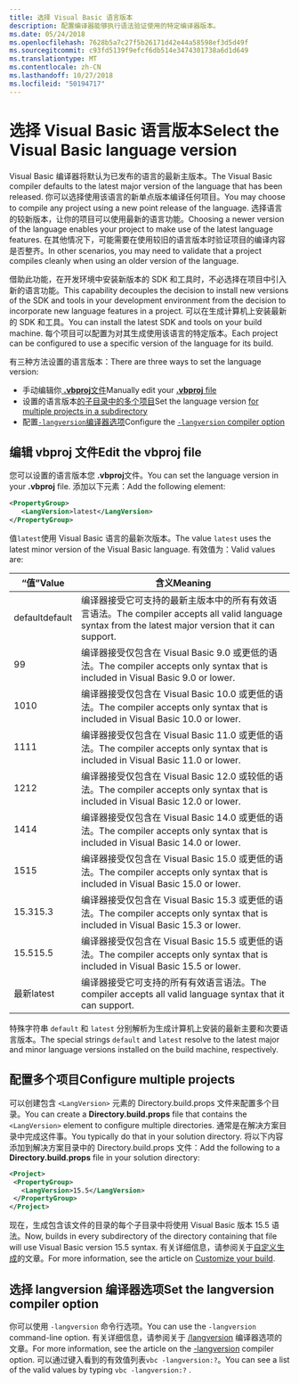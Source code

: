 ```yaml
---
title: 选择 Visual Basic 语言版本
description: 配置编译器能够执行语法验证使用的特定编译器版本。
ms.date: 05/24/2018
ms.openlocfilehash: 7628b5a7c27f5b26171d42e44a58598ef3d5d49f
ms.sourcegitcommit: c93fd5139f9efcf6db514e3474301738a6d1d649
ms.translationtype: MT
ms.contentlocale: zh-CN
ms.lasthandoff: 10/27/2018
ms.locfileid: "50194717"
---
```

# <a name="select-the-visual-basic-language-version"></a><span data-ttu-id="ac093-103">选择 Visual Basic 语言版本</span><span class="sxs-lookup"><span data-stu-id="ac093-103">Select the Visual Basic language version</span></span>

<span data-ttu-id="ac093-104">Visual Basic 编译器将默认为已发布的语言的最新主版本。</span><span class="sxs-lookup"><span data-stu-id="ac093-104">The Visual Basic compiler defaults to the latest major version of the language that has been released.</span></span> <span data-ttu-id="ac093-105">你可以选择使用该语言的新单点版本编译任何项目。</span><span class="sxs-lookup"><span data-stu-id="ac093-105">You may choose to compile any project using a new point release of the language.</span></span> <span data-ttu-id="ac093-106">选择语言的较新版本，让你的项目可以使用最新的语言功能。</span><span class="sxs-lookup"><span data-stu-id="ac093-106">Choosing a newer version of the language enables your project to make use of the latest language features.</span></span> <span data-ttu-id="ac093-107">在其他情况下，可能需要在使用较旧的语言版本时验证项目的编译内容是否整齐。</span><span class="sxs-lookup"><span data-stu-id="ac093-107">In other scenarios, you may need to validate that a project compiles cleanly when using an older version of the language.</span></span>

<span data-ttu-id="ac093-108">借助此功能，在开发环境中安装新版本的 SDK 和工具时，不必选择在项目中引入新的语言功能。</span><span class="sxs-lookup"><span data-stu-id="ac093-108">This capability decouples the decision to install new versions of the SDK and tools in your development environment from the decision to incorporate new language features in a project.</span></span> <span data-ttu-id="ac093-109">可以在生成计算机上安装最新的 SDK 和工具。</span><span class="sxs-lookup"><span data-stu-id="ac093-109">You can install the latest SDK and tools on your build machine.</span></span> <span data-ttu-id="ac093-110">每个项目可以配置为对其生成使用该语言的特定版本。</span><span class="sxs-lookup"><span data-stu-id="ac093-110">Each project can be configured to use a specific version of the language for its build.</span></span>

<span data-ttu-id="ac093-111">有三种方法设置的语言版本：</span><span class="sxs-lookup"><span data-stu-id="ac093-111">There are three ways to set the language version:</span></span>

- <span data-ttu-id="ac093-112">手动编辑你[ **.vbproj**文件](#edit-the-vbproj-file)</span><span class="sxs-lookup"><span data-stu-id="ac093-112">Manually edit your [**.vbproj** file](#edit-the-vbproj-file)</span></span>
- <span data-ttu-id="ac093-113">设置的语言版本[的子目录中的多个项目](#configure-multiple-projects)</span><span class="sxs-lookup"><span data-stu-id="ac093-113">Set the language version [for multiple projects in a subdirectory](#configure-multiple-projects)</span></span>
- <span data-ttu-id="ac093-114">配置[`-langversion`编译器选项](#set-the-langversion-compiler-option)</span><span class="sxs-lookup"><span data-stu-id="ac093-114">Configure the [`-langversion` compiler option](#set-the-langversion-compiler-option)</span></span>

## <a name="edit-the-vbproj-file"></a><span data-ttu-id="ac093-115">编辑 vbproj 文件</span><span class="sxs-lookup"><span data-stu-id="ac093-115">Edit the vbproj file</span></span>

<span data-ttu-id="ac093-116">您可以设置的语言版本您 **.vbproj**文件。</span><span class="sxs-lookup"><span data-stu-id="ac093-116">You can set the language version in your **.vbproj** file.</span></span> <span data-ttu-id="ac093-117">添加以下元素：</span><span class="sxs-lookup"><span data-stu-id="ac093-117">Add the following element:</span></span>

```xml
<PropertyGroup>
   <LangVersion>latest</LangVersion>
</PropertyGroup>
```

<span data-ttu-id="ac093-118">值`latest`使用 Visual Basic 语言的最新次版本。</span><span class="sxs-lookup"><span data-stu-id="ac093-118">The value `latest` uses the latest minor version of the Visual Basic language.</span></span> <span data-ttu-id="ac093-119">有效值为：</span><span class="sxs-lookup"><span data-stu-id="ac093-119">Valid values are:</span></span>

|<span data-ttu-id="ac093-120">“值”</span><span class="sxs-lookup"><span data-stu-id="ac093-120">Value</span></span>|<span data-ttu-id="ac093-121">含义</span><span class="sxs-lookup"><span data-stu-id="ac093-121">Meaning</span></span>|
|------------|-------------|
|<span data-ttu-id="ac093-122">default</span><span class="sxs-lookup"><span data-stu-id="ac093-122">default</span></span>|<span data-ttu-id="ac093-123">编译器接受它可支持的最新主版本中的所有有效语言语法。</span><span class="sxs-lookup"><span data-stu-id="ac093-123">The compiler accepts all valid language syntax from the latest major version that it can support.</span></span>|
|<span data-ttu-id="ac093-124">9</span><span class="sxs-lookup"><span data-stu-id="ac093-124">9</span></span>|<span data-ttu-id="ac093-125">编译器接受仅包含在 Visual Basic 9.0 或更低的语法。</span><span class="sxs-lookup"><span data-stu-id="ac093-125">The compiler accepts only syntax that is included in Visual Basic 9.0 or lower.</span></span>|
|<span data-ttu-id="ac093-126">10</span><span class="sxs-lookup"><span data-stu-id="ac093-126">10</span></span>|<span data-ttu-id="ac093-127">编译器接受仅包含在 Visual Basic 10.0 或更低的语法。</span><span class="sxs-lookup"><span data-stu-id="ac093-127">The compiler accepts only syntax that is included in Visual Basic 10.0 or lower.</span></span>|
|<span data-ttu-id="ac093-128">11</span><span class="sxs-lookup"><span data-stu-id="ac093-128">11</span></span>|<span data-ttu-id="ac093-129">编译器接受仅包含在 Visual Basic 11.0 或更低的语法。</span><span class="sxs-lookup"><span data-stu-id="ac093-129">The compiler accepts only syntax that is included in Visual Basic 11.0 or lower.</span></span>|
|<span data-ttu-id="ac093-130">12</span><span class="sxs-lookup"><span data-stu-id="ac093-130">12</span></span>|<span data-ttu-id="ac093-131">编译器接受仅包含在 Visual Basic 12.0 或较低的语法。</span><span class="sxs-lookup"><span data-stu-id="ac093-131">The compiler accepts only syntax that is included in Visual Basic 12.0 or lower.</span></span>|
|<span data-ttu-id="ac093-132">14</span><span class="sxs-lookup"><span data-stu-id="ac093-132">14</span></span>|<span data-ttu-id="ac093-133">编译器接受仅包含在 Visual Basic 14.0 或更低的语法。</span><span class="sxs-lookup"><span data-stu-id="ac093-133">The compiler accepts only syntax that is included in Visual Basic 14.0 or lower.</span></span>|
|<span data-ttu-id="ac093-134">15</span><span class="sxs-lookup"><span data-stu-id="ac093-134">15</span></span>|<span data-ttu-id="ac093-135">编译器接受仅包含在 Visual Basic 15.0 或更低的语法。</span><span class="sxs-lookup"><span data-stu-id="ac093-135">The compiler accepts only syntax that is included in Visual Basic 15.0 or lower.</span></span>|
|<span data-ttu-id="ac093-136">15.3</span><span class="sxs-lookup"><span data-stu-id="ac093-136">15.3</span></span>|<span data-ttu-id="ac093-137">编译器接受仅包含在 Visual Basic 15.3 或更低的语法。</span><span class="sxs-lookup"><span data-stu-id="ac093-137">The compiler accepts only syntax that is included in Visual Basic 15.3 or lower.</span></span>|
|<span data-ttu-id="ac093-138">15.5</span><span class="sxs-lookup"><span data-stu-id="ac093-138">15.5</span></span>|<span data-ttu-id="ac093-139">编译器接受仅包含在 Visual Basic 15.5 或更低的语法。</span><span class="sxs-lookup"><span data-stu-id="ac093-139">The compiler accepts only syntax that is included in Visual Basic 15.5 or lower.</span></span>|
|<span data-ttu-id="ac093-140">最新</span><span class="sxs-lookup"><span data-stu-id="ac093-140">latest</span></span>|<span data-ttu-id="ac093-141">编译器接受它可支持的所有有效语言语法。</span><span class="sxs-lookup"><span data-stu-id="ac093-141">The compiler accepts all valid language syntax that it can support.</span></span>|

<span data-ttu-id="ac093-142">特殊字符串 `default` 和 `latest` 分别解析为生成计算机上安装的最新主要和次要语言版本。</span><span class="sxs-lookup"><span data-stu-id="ac093-142">The special strings `default` and `latest` resolve to the latest major and minor language versions installed on the build machine, respectively.</span></span>

## <a name="configure-multiple-projects"></a><span data-ttu-id="ac093-143">配置多个项目</span><span class="sxs-lookup"><span data-stu-id="ac093-143">Configure multiple projects</span></span>

<span data-ttu-id="ac093-144">可以创建包含 `<LangVersion>` 元素的 Directory.build.props 文件来配置多个目录。</span><span class="sxs-lookup"><span data-stu-id="ac093-144">You can create a **Directory.build.props** file that contains the `<LangVersion>` element to configure multiple directories.</span></span> <span data-ttu-id="ac093-145">通常是在解决方案目录中完成这件事。</span><span class="sxs-lookup"><span data-stu-id="ac093-145">You typically do that in your solution directory.</span></span> <span data-ttu-id="ac093-146">将以下内容添加到解决方案目录中的 Directory.build.props 文件：</span><span class="sxs-lookup"><span data-stu-id="ac093-146">Add the following to a **Directory.build.props** file in your solution directory:</span></span>

```xml
<Project>
 <PropertyGroup>
   <LangVersion>15.5</LangVersion>
 </PropertyGroup>
</Project>
```

<span data-ttu-id="ac093-147">现在，生成包含该文件的目录的每个子目录中将使用 Visual Basic 版本 15.5 语法。</span><span class="sxs-lookup"><span data-stu-id="ac093-147">Now, builds in every subdirectory of the directory containing that file will use Visual Basic version 15.5 syntax.</span></span> <span data-ttu-id="ac093-148">有关详细信息，请参阅关于[自定义生成](/visualstudio/msbuild/customize-your-build.md)的文章。</span><span class="sxs-lookup"><span data-stu-id="ac093-148">For more information, see the article on [Customize your build](/visualstudio/msbuild/customize-your-build.md).</span></span>

## <a name="set-the-langversion-compiler-option"></a><span data-ttu-id="ac093-149">选择 langversion 编译器选项</span><span class="sxs-lookup"><span data-stu-id="ac093-149">Set the langversion compiler option</span></span>

<span data-ttu-id="ac093-150">你可以使用 `-langversion` 命令行选项。</span><span class="sxs-lookup"><span data-stu-id="ac093-150">You can use the `-langversion` command-line option.</span></span> <span data-ttu-id="ac093-151">有关详细信息，请参阅关于 [/langversion](../reference/command-line-compiler/langversion.md) 编译器选项的文章。</span><span class="sxs-lookup"><span data-stu-id="ac093-151">For more information, see the article on the [-langversion](../reference/command-line-compiler/langversion.md) compiler option.</span></span> <span data-ttu-id="ac093-152">可以通过键入看到的有效值列表`vbc -langversion:?`。</span><span class="sxs-lookup"><span data-stu-id="ac093-152">You can see a list of the valid values by typing  `vbc -langversion:?` .</span></span>
